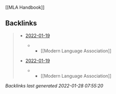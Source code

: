 [[MLA Handbook]]

## Backlinks

> - [2022-01-19](2022-01-19.md)
>   - -	[[Modern Language Association]]
>    
> - [2022-01-19](daily.md)
>   - -	[[Modern Language Association]]

_Backlinks last generated 2022-01-28 07:55:20_
